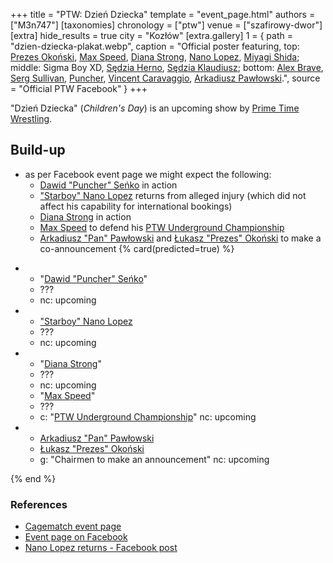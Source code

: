 +++
title = "PTW: Dzień Dziecka"
template = "event_page.html"
authors = ["M3n747"]
[taxonomies]
chronology = ["ptw"]
venue = ["szafirowy-dwor"]
[extra]
hide_results = true
city = "Kozłów"
[extra.gallery]
1 = { path = "dzien-dziecka-plakat.webp", caption = "Official poster featuring, top: [Prezes Okoński](@/w/lukasz-okonski.md), [Max Speed](@/w/max-speed.md), [Diana Strong](@/w/diana-strong.md), [Nano Lopez](@/w/nano-lopez.md), [Miyagi Shida](@/w/miyagi-shida.md); middle: Sigma Boy XD, [Sędzia Herno](@/w/sedzia-herno.md), [Sędzia Klaudiusz](@/w/sedzia-klaudiusz.md); bottom: [Alex Brave](@/w/alex-brave.md), [Serg Sullivan](@/w/serg-sullivan.md), [Puncher](@/w/puncher.md), [Vincent Caravaggio](@/w/vincent-caravaggio.md), [Arkadiusz Pawłowski](@/w/pan-pawlowski.md).", source = "Official PTW Facebook" }
+++

"Dzień Dziecka" (_Children's Day_) is an upcoming show by [Prime Time Wrestling](@/o/ptw.md).

## Build-up
* as per Facebook event page we might expect the following:
  * [Dawid "Puncher" Seńko](@/w/puncher.md) in action
  * ["Starboy" Nano Lopez](@/w/nano-lopez.md) returns from alleged injury (which did not affect his capability for international bookings)
  * [Diana Strong](@/w/diana-strong.md) in action
  * [Max Speed](@/w/max-speed.md) to defend his [PTW Underground Championship](@/c/ptw-underground-championship.md)
  * [Arkadiusz "Pan" Pawłowski](@/w/pan-pawlowski.md) and [Łukasz "Prezes" Okoński](@/w/lukasz-okonski.md) to make a co-announcement
{% card(predicted=true) %}
- - "[Dawid "Puncher" Seńko](@/w/puncher.md)"
  - ???
  - nc: upcoming
- - ["Starboy" Nano Lopez](@/w/nano-lopez.md)
  - ???
  - nc: upcoming
- - "[Diana Strong](@/w/diana-strong.md)"
  - ???
  - nc: upcoming
  - "[Max Speed](@/w/max-speed.md)"
  - ???
  - c: "[PTW Underground Championship](@/c/ptw-underground-championship.md)"
    nc: upcoming
- - [Arkadiusz "Pan" Pawłowski](@/w/pan-pawlowski.md)
  - [Łukasz "Prezes" Okoński](@/w/lukasz-okonski.md)
  - g: "Chairmen to make an announcement"
    nc: upcoming
  
{% end %}

### References

* [Cagematch event page](https://www.cagematch.net/?id=1&nr=423576)
* [Event page on Facebook](https://www.facebook.com/events/1864407861025971/)
* [Nano Lopez returns - Facebook post](https://www.facebook.com/photo?fbid=737172635302048&set=a.136592408693410)
